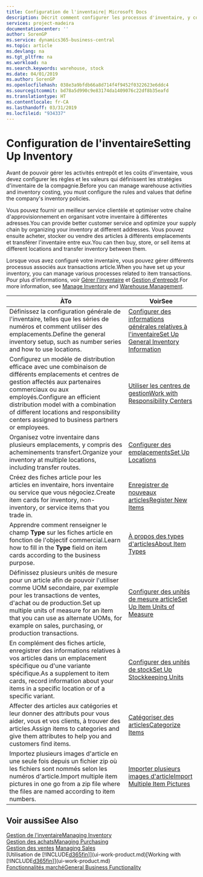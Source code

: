 ```yaml
---
title: Configuration de l'inventaire| Microsoft Docs
description: Décrit comment configurer les processus d'inventaire, y compris les acheminements pour le transfert et les emplacements, tels que des entrepôts.
services: project-madeira
documentationcenter: ''
author: SorenGP
ms.service: dynamics365-business-central
ms.topic: article
ms.devlang: na
ms.tgt_pltfrm: na
ms.workload: na
ms.search.keywords: warehouse, stock
ms.date: 04/01/2019
ms.author: SorenGP
ms.openlocfilehash: 038e3a9bfdb66a8d714f4f9452f0322623e6ddc4
ms.sourcegitcommit: bd78a5d990c9e83174da1409076c22df8b35eafd
ms.translationtype: HT
ms.contentlocale: fr-CA
ms.lasthandoff: 03/31/2019
ms.locfileid: "934337"
---
```

# <a name="setting-up-inventory"></a><span data-ttu-id="fb4c2-103">Configuration de l'inventaire</span><span class="sxs-lookup"><span data-stu-id="fb4c2-103">Setting Up Inventory</span></span>
<span data-ttu-id="fb4c2-104">Avant de pouvoir gérer les activités entrepôt et les coûts d'inventaire, vous devez configurer les règles et les valeurs qui définissent les stratégies d'inventaire de la compagnie.</span><span class="sxs-lookup"><span data-stu-id="fb4c2-104">Before you can manage warehouse activities and inventory costing, you must configure the rules and values that define the company's inventory policies.</span></span>

<span data-ttu-id="fb4c2-105">Vous pouvez fournir un meilleur service clientèle et optimiser votre chaîne d'approvisionnement en organisant votre inventaire à différentes adresses.</span><span class="sxs-lookup"><span data-stu-id="fb4c2-105">You can provide better customer service and optimize your supply chain by organizing your inventory at different addresses.</span></span> <span data-ttu-id="fb4c2-106">Vous pouvez ensuite acheter, stocker ou vendre des articles à différents emplacements et transférer l'inventaire entre eux.</span><span class="sxs-lookup"><span data-stu-id="fb4c2-106">You can then buy, store, or sell items at different locations and transfer inventory between them.</span></span>

<span data-ttu-id="fb4c2-107">Lorsque vous avez configuré votre inventaire, vous pouvez gérer différents processus associés aux transactions article.</span><span class="sxs-lookup"><span data-stu-id="fb4c2-107">When you have set up your inventory, you can manage various processes related to item transactions.</span></span> <span data-ttu-id="fb4c2-108">Pour plus d'informations, voir [Gérer l'inventaire](inventory-manage-inventory.md) et [Gestion d'entrepôt](warehouse-manage-warehouse.md).</span><span class="sxs-lookup"><span data-stu-id="fb4c2-108">For more information, see [Manage Inventory](inventory-manage-inventory.md) and [Warehouse Management](warehouse-manage-warehouse.md).</span></span>

| <span data-ttu-id="fb4c2-109">À</span><span class="sxs-lookup"><span data-stu-id="fb4c2-109">To</span></span> | <span data-ttu-id="fb4c2-110">Voir</span><span class="sxs-lookup"><span data-stu-id="fb4c2-110">See</span></span> |
| --- | --- |
| <span data-ttu-id="fb4c2-111">Définissez la configuration générale de l'inventaire, telles que les séries de numéros et comment utiliser des emplacements.</span><span class="sxs-lookup"><span data-stu-id="fb4c2-111">Define the general inventory setup, such as number series and how to use locations.</span></span> |[<span data-ttu-id="fb4c2-112">Configurer des informations générales relatives à l'inventaire</span><span class="sxs-lookup"><span data-stu-id="fb4c2-112">Set Up General Inventory Information</span></span>](inventory-how-setup-general.md) |
|<span data-ttu-id="fb4c2-113">Configurez un modèle de distribution efficace avec une combinaison de différents emplacements et centres de gestion affectés aux partenaires commerciaux ou aux employés.</span><span class="sxs-lookup"><span data-stu-id="fb4c2-113">Configure an efficient distribution model with a combination of different locations and responsibility centers assigned to business partners or employees.</span></span>|[<span data-ttu-id="fb4c2-114">Utiliser les centres de gestion</span><span class="sxs-lookup"><span data-stu-id="fb4c2-114">Work with Responsibility Centers</span></span>](inventory-responsibility-centers.md)|
| <span data-ttu-id="fb4c2-115">Organisez votre inventaire dans plusieurs emplacements, y compris des acheminements transfert.</span><span class="sxs-lookup"><span data-stu-id="fb4c2-115">Organize your inventory at multiple locations, including transfer routes.</span></span> |[<span data-ttu-id="fb4c2-116">Configurer des emplacements</span><span class="sxs-lookup"><span data-stu-id="fb4c2-116">Set Up Locations</span></span>](inventory-how-register-new-items.md) |
| <span data-ttu-id="fb4c2-117">Créez des fiches article pour les articles en inventaire, hors inventaire ou service que vous négociez.</span><span class="sxs-lookup"><span data-stu-id="fb4c2-117">Create item cards for inventory, non-inventory, or service items that you trade in.</span></span> |[<span data-ttu-id="fb4c2-118">Enregistrer de nouveaux articles</span><span class="sxs-lookup"><span data-stu-id="fb4c2-118">Register New Items</span></span>](inventory-how-register-new-items.md) |
|<span data-ttu-id="fb4c2-119">Apprendre comment renseigner le champ **Type** sur les fiches article en fonction de l'objectif commercial.</span><span class="sxs-lookup"><span data-stu-id="fb4c2-119">Learn how to fill in the **Type** field on item cards according to the business purpose.</span></span>|[<span data-ttu-id="fb4c2-120">À propos des types d'articles</span><span class="sxs-lookup"><span data-stu-id="fb4c2-120">About Item Types</span></span>](inventory-about-item-types.md)|
|<span data-ttu-id="fb4c2-121">Définissez plusieurs unités de mesure pour un article afin de pouvoir l'utiliser comme UOM secondaire, par exemple pour les transactions de ventes, d'achat ou de production.</span><span class="sxs-lookup"><span data-stu-id="fb4c2-121">Set up multiple units of measure for an item that you can use as alternate UOMs, for example on sales, purchasing, or production transactions.</span></span>|[<span data-ttu-id="fb4c2-122">Configurer des unités de mesure article</span><span class="sxs-lookup"><span data-stu-id="fb4c2-122">Set Up Item Units of Measure</span></span>](inventory-how-setup-units-of-measure.md)|
|<span data-ttu-id="fb4c2-123">En complément des fiches article, enregistrer des informations relatives à vos articles dans un emplacement spécifique ou d'une variante spécifique.</span><span class="sxs-lookup"><span data-stu-id="fb4c2-123">As a supplement to item cards, record information about your items in a specific location or of a specific variant.</span></span>|[<span data-ttu-id="fb4c2-124">Configurer des unités de stock</span><span class="sxs-lookup"><span data-stu-id="fb4c2-124">Set Up Stockkeeping Units</span></span>](inventory-how-to-set-up-stockkeeping-units.md)|
| <span data-ttu-id="fb4c2-125">Affecter des articles aux catégories et leur donner des attributs pour vous aider, vous et vos clients, à trouver des articles.</span><span class="sxs-lookup"><span data-stu-id="fb4c2-125">Assign items to categories and give them attributes to help you and customers find items.</span></span> |[<span data-ttu-id="fb4c2-126">Catégoriser des articles</span><span class="sxs-lookup"><span data-stu-id="fb4c2-126">Categorize Items</span></span>](inventory-how-categorize-items.md) |
|<span data-ttu-id="fb4c2-127">Importez plusieurs images d'article en une seule fois depuis un fichier zip où les fichiers sont nommés selon les numéros d'article.</span><span class="sxs-lookup"><span data-stu-id="fb4c2-127">Import multiple item pictures in one go from a zip file where the files are named according to item numbers.</span></span>|[<span data-ttu-id="fb4c2-128">Importer plusieurs images d'article</span><span class="sxs-lookup"><span data-stu-id="fb4c2-128">Import Multiple Item Pictures</span></span>](inventory-how-import-item-pictures.md)|

## <a name="see-also"></a><span data-ttu-id="fb4c2-129">Voir aussi</span><span class="sxs-lookup"><span data-stu-id="fb4c2-129">See Also</span></span>
[<span data-ttu-id="fb4c2-130">Gestion de l'inventaire</span><span class="sxs-lookup"><span data-stu-id="fb4c2-130">Managing Inventory</span></span>](inventory-manage-inventory.md)  
[<span data-ttu-id="fb4c2-131">Gestion des achats</span><span class="sxs-lookup"><span data-stu-id="fb4c2-131">Managing Purchasing</span></span>](purchasing-manage-purchasing.md)  
<span data-ttu-id="fb4c2-132">[Gestion des ventes](sales-manage-sales.md)  </span><span class="sxs-lookup"><span data-stu-id="fb4c2-132">[Managing Sales](sales-manage-sales.md)  </span></span>  
<span data-ttu-id="fb4c2-133">[Utilisation de [!INCLUDE[d365fin](includes/d365fin_md.md)]](ui-work-product.md)</span><span class="sxs-lookup"><span data-stu-id="fb4c2-133">[Working with [!INCLUDE[d365fin](includes/d365fin_md.md)]](ui-work-product.md)</span></span>  
[<span data-ttu-id="fb4c2-134">Fonctionnalités marché</span><span class="sxs-lookup"><span data-stu-id="fb4c2-134">General Business Functionality</span></span>](ui-across-business-areas.md)
